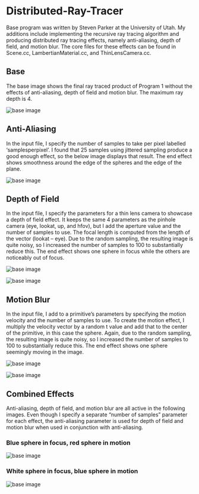 # Distributed-Ray-Tracer
Base program was written by Steven Parker at the University of Utah. My additions include implementing the recursive ray tracing algorithm and producing distributed ray tracing effects, namely anti-aliasing, depth of field, and motion blur. The core files for these effects can be found in Scene.cc, LambertianMaterial.cc, and ThinLensCamera.cc.  

## Base
The base image shows the final ray traced product of Program 1 without the effects of anti-aliasing, depth of field and motion blur. The maximum ray depth is 4.  

![base image](./final%20images/base.png)

## Anti-Aliasing
In the input file, I specify the number of samples to take per pixel labelled ‘samplesperpixel’. I found that 25 samples using jittered sampling produce a good enough effect, so the below image displays that result. The end effect shows smoothness around the edge of the spheres and the edge of the plane.  

![base image](./final%20images/anti_aliasing.png)

## Depth of Field
In the input file, I specify the parameters for a thin lens camera to showcase a depth of field effect. It keeps the same 4 parameters as the pinhole camera (eye, lookat, up, and hfov), but I add the aperture value and the number of samples to use. The focal length is computed from the length of the vector (lookat – eye). Due to the random sampling, the resulting image is quite noisy, so I increased the number of samples to 100 to substantially reduce this. The end effect shows one sphere in focus while the others are noticeably out of focus.  

![base image](./final%20images/depth_of_field.png)  

![base image](./final%20images/depth_of_field2.png)

## Motion Blur
In the input file, I add to a primitive’s parameters by specifying the motion velocity and the number of samples to use. To create the motion effect, I multiply the velocity vector by a random t value and add that to the center of the primitive, in this case the sphere. Again, due to the random sampling, the resulting image is quite noisy, so I increased the number of samples to 100 to substantially reduce this. The end effect shows one sphere seemingly moving in the image.  

![base image](./final%20images/motion_blur.png)  

![base image](./final%20images/motion_blur2.png)

## Combined Effects
Anti-aliasing, depth of field, and motion blur are all active in the following images. Even though I specify a separate “number of samples” parameter for each effect, the anti-aliasing parameter is used for depth of field and motion blur when used in conjunction with anti-aliasing.  

### Blue sphere in focus, red sphere in motion
![base image](./final%20images/final.png)  

### White sphere in focus, blue sphere in motion
![base image](./final%20images/final2.png)
